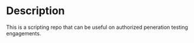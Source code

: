 # Description

This is a scripting repo that can be useful on authorized peneration testing engagements. 
